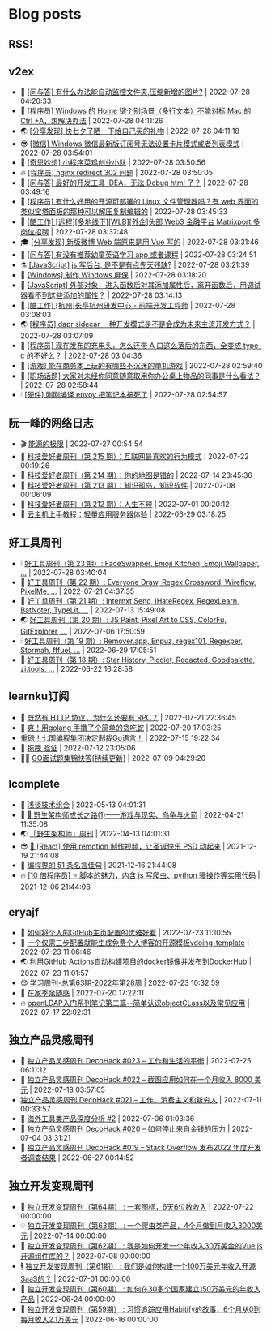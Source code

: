 # Blog posts
## RSS!



## v2ex

<!-- v2ex:START  -->
- 🫶 [[问与答] 有什么办法能自动监控文件夹,压缩新增的图片?](https://www.v2ex.com/t/869212#reply1) | 2022-07-28 04:20:33 
- 🧰 [[程序员] Windows 的 Home 键个别场景（多行文本）不能对标 Mac 的 Ctrl +A，求解决办法](https://www.v2ex.com/t/869209#reply0) | 2022-07-28 04:11:26 
- 🌏 [[分享发现] 快七夕了晒一下给自己买的礼物](https://www.v2ex.com/t/869208#reply1) | 2022-07-28 04:11:18 
- 😎 [[微信] Windows 微信最新版订阅号无法设置卡片模式或者列表模式](https://www.v2ex.com/t/869206#reply0) | 2022-07-28 03:54:01 
- 💂 [[奇思妙想] 小程序菜鸡创业小队](https://www.v2ex.com/t/869205#reply3) | 2022-07-28 03:50:56 
- 🔥 [[程序员] nginx redirect 302 问题](https://www.v2ex.com/t/869204#reply1) | 2022-07-28 03:50:05 
- 🦅 [[问与答] 最好的开发工具 IDEA，无法 Debug html 了？](https://www.v2ex.com/t/869203#reply0) | 2022-07-28 03:49:16 
- 🙉 [[程序员] 有什么好用的开源可部署的 Linux 文件管理器吗？有 web 界面的类似宝塔面板的那种可以解压复制编辑的](https://www.v2ex.com/t/869202#reply0) | 2022-07-28 03:45:33 
- 💫 [[酷工作] [远程][多地线下][WLB][外企]头部 Web3 金融平台 Matrixport 多岗位招聘](https://www.v2ex.com/t/869201#reply7) | 2022-07-28 03:37:48 
- 🎓 [[分享发现] 新版微博 Web 端原来是用 Vue 写的](https://www.v2ex.com/t/869199#reply1) | 2022-07-28 03:31:46 
- 🗽 [[问与答] 有没有推荐幼童英语学习 app 或者课程](https://www.v2ex.com/t/869197#reply6) | 2022-07-28 03:24:51 
- ⚗️ [[JavaScript] js 写后台, 是不是有点先天残缺?](https://www.v2ex.com/t/869194#reply18) | 2022-07-28 03:21:39 
- 🦍 [[Windows] 制作 Windows 屏保](https://www.v2ex.com/t/869192#reply0) | 2022-07-28 03:18:20 
- 🤩 [[JavaScript] 外部对象，进入函数后对其添加属性后，离开函数后，用调试器看不到这些添加的属性？](https://www.v2ex.com/t/869191#reply2) | 2022-07-28 03:14:13 
- 🙉 [[酷工作] [杭州]长亭杭州研发中心 - 前端开发工程师](https://www.v2ex.com/t/869190#reply1) | 2022-07-28 03:08:03 
- 🌏 [[程序员] dapr sidecar 一种开发模式是不是会成为未来主流开发方式？](https://www.v2ex.com/t/869189#reply0) | 2022-07-28 03:07:09 
- 🐘 [[程序员] 现在发布的充电头，怎么还带 A 口这么落后的东西，全变成 type-c 的不好么？](https://www.v2ex.com/t/869188#reply35) | 2022-07-28 03:04:36 
- 🧰 [[游戏] 能在商务本上玩的有哪些不沉迷的单机游戏](https://www.v2ex.com/t/869187#reply14) | 2022-07-28 02:59:40 
- 💃 [[职场话题] 大家对未经你同意随意取用你办公桌上物品的同事是什么看法？](https://www.v2ex.com/t/869186#reply17) | 2022-07-28 02:58:44 
- 🕯 [[硬件] 刚刚编译 envoy 把笔记本搞死了](https://www.v2ex.com/t/869185#reply6) | 2022-07-28 02:54:57 <!-- v2ex:END -->

## 阮一峰的网络日志

<!-- ruanyf:START -->
- 🎬 [能源的极限](http://www.ruanyifeng.com/blog/2022/07/energy-consumption.html) | 2022-07-27 00:54:54 
- 💄 [科技爱好者周刊（第 215 期）：互联网最喜欢的行为模式](http://www.ruanyifeng.com/blog/2022/07/weekly-issue-215.html) | 2022-07-22 00:19:26 
- 🐎 [科技爱好者周刊（第 214 期）：你的地图是错的](http://www.ruanyifeng.com/blog/2022/07/weekly-issue-214.html) | 2022-07-14 23:45:36 
- 🤔 [科技爱好者周刊（第 213 期）：知识孤岛，知识软件](http://www.ruanyifeng.com/blog/2022/07/weekly-issue-213.html) | 2022-07-08 00:06:09 
- 🧠 [科技爱好者周刊（第 212 期）：人生不短](http://www.ruanyifeng.com/blog/2022/07/weekly-issue-212.html) | 2022-07-01 00:20:12 
- 🎃 [云主机上手教程：轻量应用服务器体验](http://www.ruanyifeng.com/blog/2022/06/cloud-server-getting-started-tutorial.html) | 2022-06-29 03:18:25 <!-- ruanyf:END -->

## 好工具周刊

<!-- bestxtools:START -->
- 🕯 [好工具周刊（第 23 期）: FaceSwapper, Emoji Kitchen, Emoji Wallpaper, ...](https://discuss-cn.bestxtools.com/d/61/1) | 2022-07-28 03:40:04 
- 🦩 [好工具周刊（第 22 期）: Everyone Draw, Regex Cross­word, Wireflow, PixelMe, ...](https://discuss-cn.bestxtools.com/d/60/1) | 2022-07-21 04:37:35 
- 🦄 [好工具周刊（第 21 期）: Internxt Send, iHateRegex, RegexLearn, BatNoter, TypeLit, ...](https://discuss-cn.bestxtools.com/d/58/1) | 2022-07-13 15:49:08 
- 🌏 [好工具周刊（第 20 期）: JS Paint, Pixel Art to CSS, ColorFu, GitExplorer, ...](https://discuss-cn.bestxtools.com/d/57/1) | 2022-07-06 17:50:59 
- 🕯 [好工具周刊（第 19 期）: Remover.app, Enpuz, regex101, Regexper, Stormah, fffuel, ...](https://discuss-cn.bestxtools.com/d/56/1) | 2022-06-29 17:05:51 
- 📝 [好工具周刊（第 18 期）: Star History, Picdiet, Redacted, Goodpalette, zi.tools, ...](https://discuss-cn.bestxtools.com/d/47/1) | 2022-06-22 16:28:58 <!-- bestxtools:END -->


## learnku订阅

<!-- learnku:START -->
- 🦅 [既然有 HTTP 协议，为什么还要有 RPC？](https://learnku.com/laravel/t/69972) | 2022-07-21 22:36:45 
- 🦅 [爽！用golang 手撸了个简单的贪吃蛇](https://learnku.com/articles/69912) | 2022-07-20 17:03:25 
-  [重磅！七国编程集团决定制裁Go语言！](https://learnku.com/articles/69766) | 2022-07-15 19:22:34 
- 🌈 [拖拽 验证](https://learnku.com/articles/69652) | 2022-07-12 23:05:06 
- 🧑‍🏫 [GO面试题集锦快答[持续更新]](https://learnku.com/articles/69250) | 2022-07-09 04:29:20 <!-- learnku:END -->



## lcomplete

<!-- lcomplete:START -->
- 🫶 [浅谈技术组合](http://codelc.com/post/essay/%E6%B5%85%E8%B0%88%E6%8A%80%E6%9C%AF%E7%BB%84%E5%90%88/) | 2022-05-13 04:01:31 
- 🧰 [🐒 野生架构师成长之路&lpar;1&rpar;——游戏与现实、乌龟与火箭](http://codelc.com/post/growup/s01/) | 2022-04-21 11:35:08 
- 🌏 [「野生架构师」周刊](http://codelc.com/post/essay/%E9%87%8E%E7%94%9F%E6%9E%B6%E6%9E%84%E5%B8%88%E5%91%A8%E5%88%8A%E4%BB%8B%E7%BB%8D/) | 2022-04-13 04:01:31 
- 😎 [🎄 [React] 使用 remotion 制作视频，让圣诞快乐 PSD 动起来](http://codelc.com/post/dev/js/remotion/) | 2021-12-19 21:44:08 
- 💂 [编程界的 51 条名言佳句](http://codelc.com/post/dev/thinking/quotes/) | 2021-12-16 21:44:08 
- 🔥 [[10 倍程序员] ⭐ 脚本的魅力，内含 js 写爬虫、python 骚操作等实用代码](http://codelc.com/post/dev/10x/script/) | 2021-12-06 21:44:08 <!-- lcomplete:END -->

## eryajf

<!-- eryajf:START -->
- 🫶 [如何将个人的GitHub主页配置的优雅好看](https://wiki.eryajf.net/pages/d195b4/) | 2022-07-23 11:10:55 
- 🧰 [一个仅需三步配置就能生成免费个人博客的开源模板vdoing-template](https://wiki.eryajf.net/pages/48e307/) | 2022-07-23 11:06:46 
- 🌏 [利用GitHub Actions自动构建项目的docker镜像并发布到DockerHub](https://wiki.eryajf.net/pages/5baf0a/) | 2022-07-23 11:01:57 
- 😎 [学习周刊-总第63期-2022年第28周](https://wiki.eryajf.net/pages/d2ea2c/) | 2022-07-23 10:32:59 
- 💂 [在家季余随感](https://wiki.eryajf.net/pages/e36842/) | 2022-07-20 17:22:11 
- 🔥 [openLDAP入门系列笔记第二篇--简单认识objectCLass以及常见应用](https://wiki.eryajf.net/pages/ea10fa/) | 2022-07-17 22:02:31 <!-- eryajf:END -->



## 独立产品灵感周刊

<!-- DecoHack:START -->
- 🦣 [独立产品灵感周刊 DecoHack #023 – 工作和生活的平衡](https://www.decohack.com/Post/802) | 2022-07-25 06:11:12 
- 🤡 [独立产品灵感周刊 DecoHack #022 – 截图应用如何在一个月收入 8000 美元](https://www.decohack.com/Post/774) | 2022-07-18 03:57:05 
-  [独立产品灵感周刊 DecoHack #021 – 工作、消费主义和新穷人](https://www.decohack.com/Post/753) | 2022-07-11 00:33:57 
- 🐲 [海外工具类产品深度分析 #2](https://www.decohack.com/Post/746) | 2022-07-06 01:03:36 
- 🦅 [独立产品灵感周刊 DecoHack #020 – 如何停止来自金钱的压力](https://www.decohack.com/Post/728) | 2022-07-04 03:31:21 
- 🧰 [独立产品灵感周刊 DecoHack #019 – Stack Overflow 发布2022 年度开发者调查结果](https://www.decohack.com/Post/699) | 2022-06-27 00:14:52 <!-- DecoHack:END -->

## 独立开发变现周刊

<!-- easyindie:START -->
- 💂 [独立开发变现周刊（第64期） : 一套图标，6天6位数收入](https://www.ezindie.com/weekly/issue-64) | 2022-07-22 00:00:00 
- 💡 [独立开发变现周刊（第63期） : 一个爬虫类产品，4个月做到月收入3000美元](https://www.ezindie.com/weekly/issue-63) | 2022-07-14 00:00:00 
- 🌋 [独立开发变现周刊（第62期） : 我是如何开发一个年收入30万美金的Vue.js开源组件库的？](https://www.ezindie.com/weekly/issue-62) | 2022-07-08 00:00:00 
- 🕴 [独立开发变现周刊（第61期） : 我们是如何构建一个100万美元年收入开源SaaS的？](https://www.ezindie.com/weekly/issue-61) | 2022-07-01 00:00:00 
- 🎊 [独立开发变现周刊（第60期） : 如何在30多个国家建立150万美元的年收入产品](https://www.ezindie.com/weekly/issue-60) | 2022-06-24 00:00:00 
- 🤔 [独立开发变现周刊（第59期） : 习惯追踪应用Habitify的故事，6个月从0到每月收入2.1万美元](https://www.ezindie.com/weekly/issue-59) | 2022-06-16 00:00:00 <!-- easyindie:END -->



